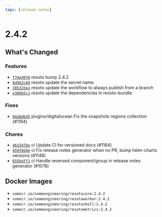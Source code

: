 ```yaml
---
tags: [release notes]
---
```


# 2.4.2

## What's Changed

### Features

- [`f74ed976`](https://github.com/someengineering/resoto/commit/f74ed976) <span class="badge badge--secondary">resoto</span> bump 2.4.2
- [`8d462c68`](https://github.com/someengineering/resoto/commit/8d462c68) <span class="badge badge--secondary">resoto</span> update the secret name
- [`38532da1`](https://github.com/someengineering/resoto/commit/38532da1) <span class="badge badge--secondary">resoto</span> update the workflow to always publish from a branch
- [`e380b5c1`](https://github.com/someengineering/resoto/commit/e380b5c1) <span class="badge badge--secondary">resoto</span> update the dependencies in resoto-bundle

### Fixes

- [`04a0dbd5`](https://github.com/someengineering/resoto/commit/04a0dbd5) <span class="badge badge--secondary">plugins/digitalocean</span> Fix the snapshots regions collection (#1194)

### Chores

- [`461547be`](https://github.com/someengineering/resoto/commit/461547be) <span class="badge badge--secondary">ci</span> Update CI for versioned docs (#1164)
- [`459f8dde`](https://github.com/someengineering/resoto/commit/459f8dde) <span class="badge badge--secondary">ci</span> Fix release notes generator when no PR, bump helm-charts versions (#1148)
- [`655b4ff1`](https://github.com/someengineering/resoto/commit/655b4ff1) <span class="badge badge--secondary">ci</span> Handle reversed component/group in release notes generator (#1078)

<!--truncate-->

## Docker Images

- `somecr.io/someengineering/resotocore:2.4.2`
- `somecr.io/someengineering/resotoworker:2.4.2`
- `somecr.io/someengineering/resotoshell:2.4.2`
- `somecr.io/someengineering/resotometrics:2.4.2`
